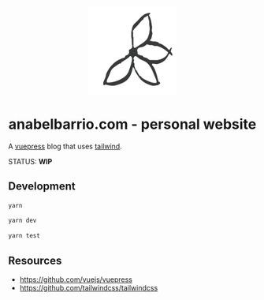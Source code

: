 <p align="center">
  <a href="https://anabelbarrio.com" target="_blank">
    <img width="180" src="https://raw.githubusercontent.com/anabel/website/master/docs/.vuepress/public/hero.png" alt="logo">
  </a>
</p>

<h1 align="center">anabelbarrio.com - personal website</h1>

A [vuepress](https://vuepress.vuejs.org/) blog that uses [tailwind](https://tailwindcss.com/).

STATUS: **WIP**

## Development

```bash
yarn
```

```bash
yarn dev
```

```bash
yarn test
```

## Resources

- https://github.com/vuejs/vuepress
- https://github.com/tailwindcss/tailwindcss
